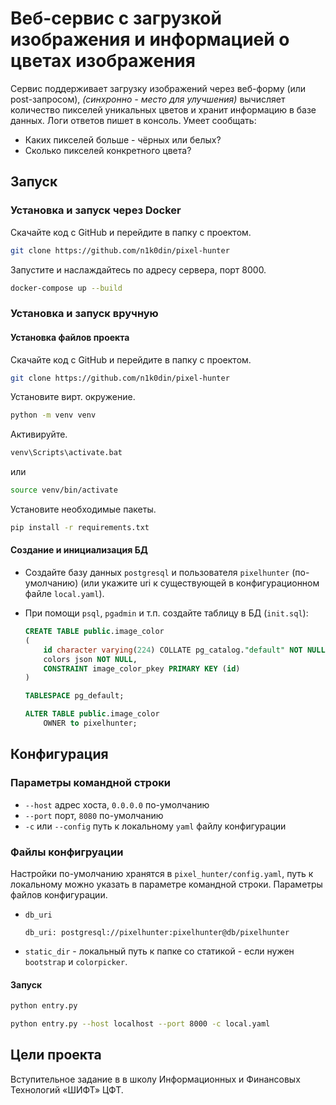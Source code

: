 # Веб-сервис с загрузкой изображения и информацией о цветах изображения #

Сервис поддерживает загрузку изображений через веб-форму (или post-запросом), _(синхронно - место для улучшения)_ вычисляет количество пикселей уникальных цветов и хранит информацию в базе данных. Логи ответов пишет в консоль.
Умеет сообщать:
- Каких пикселей больше - чёрных или белых?
- Сколько пикселей конкретного цвета?

## Запуск ##

### Установка и запуск через Docker ###

Скачайте код с GitHub и перейдите в папку с проектом.

  ```sh
  git clone https://github.com/n1k0din/pixel-hunter
  ```

Запустите и наслаждайтесь по адресу сервера, порт 8000.

  ```sh
  docker-compose up --build
  ```

### Установка и запуск вручную ###

#### Установка файлов проекта ####

Скачайте код с GitHub и перейдите в папку с проектом.

  ```sh
  git clone https://github.com/n1k0din/pixel-hunter
  ```

Установите вирт. окружение.
  ```sh
  python -m venv venv
  ```

Активируйте.
  ```sh
  venv\Scripts\activate.bat
  ```
  или
  ```bash
  source venv/bin/activate
  ```

Установите необходимые пакеты.
  ```sh
  pip install -r requirements.txt
  ```

#### Создание и инициализация БД ####

- Создайте базу данных `postgresql` и пользователя `pixelhunter` (по-умолчанию) (или укажите uri к существующей в конфигурационном файле `local.yaml`).

- При помощи `psql`, `pgadmin` и т.п. создайте таблицу в БД (`init.sql`):
  ```sql
  CREATE TABLE public.image_color
  (
      id character varying(224) COLLATE pg_catalog."default" NOT NULL,
      colors json NOT NULL,
      CONSTRAINT image_color_pkey PRIMARY KEY (id)
  )

  TABLESPACE pg_default;

  ALTER TABLE public.image_color
      OWNER to pixelhunter;
  ```


## Конфигурация ##

### Параметры командной строки ###

- `--host` адрес хоста, `0.0.0.0` по-умолчанию
- `--port` порт, `8080` по-умолчанию
- `-c` или `--config` путь к локальному `yaml` файлу конфигурации

### Файлы конфигруации ###
Настройки по-умолчанию хранятся в `pixel_hunter/config.yaml`, путь к локальному можно указать в параметре командной строки.
Параметры файлов конфигурации.

- `db_uri`
  ```
  db_uri: postgresql://pixelhunter:pixelhunter@db/pixelhunter
  ```

- `static_dir` - локальный путь к папке со статикой - если нужен `bootstrap` и `colorpicker`.

#### Запуск ####

```sh
python entry.py
```

```sh
python entry.py --host localhost --port 8000 -c local.yaml
```



## Цели проекта
Вступительное задание в в школу Информационных и Финансовых Технологий «ШИФТ» ЦФТ.
